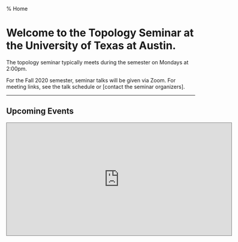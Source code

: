 % Home

Welcome to the Topology Seminar at the University of Texas at Austin.
=====================================================================

The topology seminar typically meets during the semester on Mondays at 2:00pm.

For the Fall 2020 semester, seminar talks will be given via Zoom. For meeting links, see the talk schedule or [contact the seminar organizers].

------------------------------------------------------------

## Upcoming Events

<iframe src="https://calendar.google.com/calendar/embed?height=300&amp;wkst=1&amp;bgcolor=%23ffffff&amp;ctz=America%2FChicago&amp;src=c2MzZG40YWlwdGp2NmF2cWJnYXE0amRibDgzbDRkYjJAaW1wb3J0LmNhbGVuZGFyLmdvb2dsZS5jb20&amp;color=%23B39DDB&amp;showTitle=0&amp;showPrint=0&amp;showCalendars=0&amp;showTz=0&amp;mode=AGENDA&amp;showTabs=0" style="border:solid 1px #777" width="600" height="300" frameborder="0" scrolling="no"></iframe>